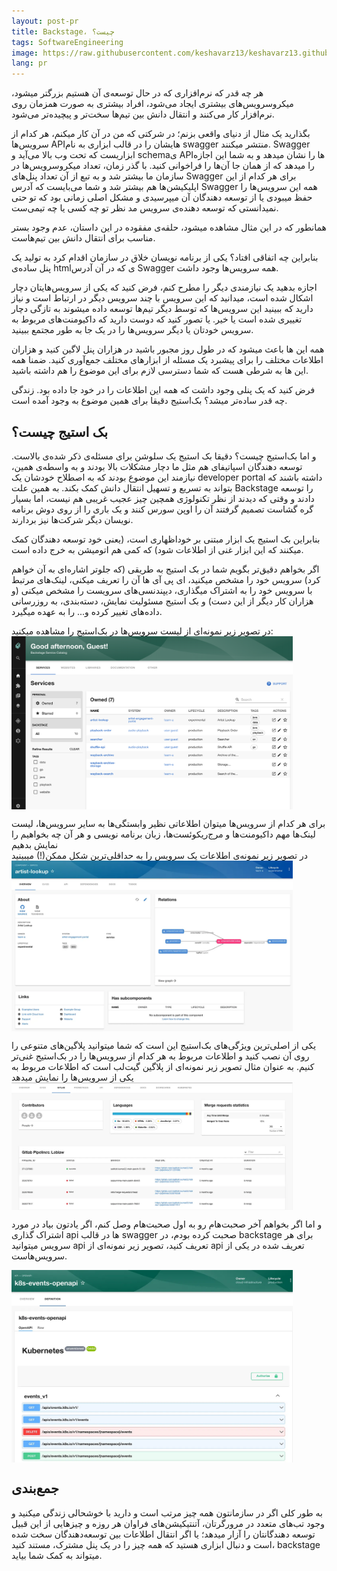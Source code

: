 ```yaml
---
layout: post-pr
title: Backstage، چیست؟
tags: SoftwareEngineering 
image: https://raw.githubusercontent.com/keshavarz13/keshavarz13.github.io/main/images/backstage.jpg
lang: pr
---
```


هر چه قدر که نرم‌افزاری که در حال توسعه‌ی آن هستیم بزرگتر میشود، میکروسرویس‌های بیشتری ایجاد می‌شود، افراد بیشتری به صورت همزمان روی نرم‌افزار کار می‌کنند و انتقال دانش بین تیم‌ها سخت‌تر و پیچیده‌تر می‌شود.

بگذارید یک مثال از دنیای واقعی بزنم؛ در شرکتی که من در آن کار میکنم، هر کدام از سرویس‌ها API‌هایشان را در قالب ابزاری به نام swagger منتشر میکنند. Swagger ابزاریست که تحت وب بالا می‌آید و schemaی API‌ها را نشان میدهد و به شما این اجازه را میدهد که از همان جا آن‌ها را فراخوانی کنید. با گذر زمان، تعداد میکروسرویس‌ها در سازمان ما بیشتر شد و به تبع از آن تعداد پنل‌های Swagger برای هر کدام از این اپلیکیشن‌ها هم بیشتر شد و شما می‌بایست که آدرس Swagger همه این سرویس‌ها را حفظ میبودی یا از توسعه دهندگان آن میپرسیدی و مشکل اصلی زمانی بود که تو حتی نمیدانستی که توسعه دهنده‌ی سرویس مد نظر تو چه کسی یا چه تیمی‌ست. 

همانطور که در این مثال مشاهده میشود، حلقه‌ی مفقوده در این داستان، عدم وجود بستر مناسب برای انتقال دانش بین تیم‌هاست. 

بنابراین چه اتفاقی افتاد؟ یکی از برنامه نویسان خلاق در سازمان اقدام کرد به تولید یک پنل ساده‌ی htmlی که در آن آدرس Swagger همه سرویس‌ها وجود داشت. 

اجازه بدهید یک نیازمندی دیگر را مطرح کنم، فرض کنید که یکی از سرویس‌هایتان دچار اشکال شده است، میدانید که این سرویس با چند سرویس دیگر در ارتباط است و نیاز دارید که ببینید این سرویس‌ها که توسط دیگر تیم‌ها توسعه داده‌ میشوند به تازگی دچار تغییری شده است یا خیر. یا تصور کنید که دوست دارید که داکیومنت‌های مربوط به سرویس خودتان یا دیگر سرویس‌ها را در یک جا به طور مجتمع ببینید. 

همه این ها باعث میشود که در طول روز مجبور باشید در هزاران پنل لاگین کنید و هزاران اطلاعات مختلف را برای پیشبرد یک مسئله از ابزار‌های مختلف جمع‌آوری کنید. ضمنا همه این ها به شرطی هست که شما دسترسی لازم برای این موضوع را هم داشته باشید. 

فرض کنید که یک پنلی وجود داشت که همه این اطلاعات را در خود جا داده بود. زندگی چه قدر ساده‌تر میشد؟ بک‌استیج دقیقا برای همین موضوع به وجود آمده است. 



## بک استیج چیست؟
و اما بک‌استیج چیست؟ دقیقا بک استیج یک سلوشن برای مسئله‌ی ذکر شده‌ی بالاست. توسعه دهندگان اسپاتیفای هم مثل ما دچار مشکلات بالا بودند و به واسطه‌ی همین، نیازمند این موضوع بودند که به اصطلاح خودشان یک developer portal داشته باشند که بتواند به تسریع و تسهیل انتقال دانش کمک بکند. به همین علت Backstage را توسعه دادند و وقتی که دیدند از نظر تکنولوژی همچین چیز عجیب غریبی هم نیست، اما بسیار گره گشاست تصمیم گرفتند آن را اوپن سورس کنند و یک باری را از روی دوش برنامه نویسان دیگر شرکت‌ها نیز بردارند. 

بنابراین بک استیج یک ابزار مبتنی بر خوداظهاری است، (یعنی خود توسعه دهندگان کمک میکنند که این ابزار غنی از اطلاعات شود) که کمی هم اتومیشن به خرج داده است. 

اگر بخواهم دقیق‌تر بگویم شما در بک استیج به طریقی (که جلوتر اشاره‌ای به آن خواهم کرد) سرویس خود را مشخص میکنید، ای پی آی ها آن را تعریف میکنی، لینک‌های مرتبط با سرویس خود را به اشتراک میگذاری، دیپندنسی‌های سرویست را مشخص میکنی (و هزاران کار دیگر از این دست) و بک استیج مسئولیت نمایش، دسته‌بندی، به روز‌رسانی داده‌های تغییر کرده و... را به عهده میگیرد.

در تصویر زیر نمونه‌ای از لیست سرویس‌ها در بک‌استیج را مشاهده میکنید:   
<img src="https://raw.githubusercontent.com/keshavarz13/keshavarz13.github.io/main/images/backstage/components.png" style="vertical-align:middle;text-align: center;"  width="450" >  
  

برای هر کدام از سرویس‌ها میتوان اطلاعاتی نظیر وابستگی‌ها به سایر سرویس‌ها، لیست لینک‌ها مهم داکیومنت‌ها و مرج‌ریکوئست‌ها، زبان برنامه نویسی و هر آن چه بخواهیم را نمایش بدهیم  
در تصویر زیر نمونه‌ی اطلاعات یک سرویس را به حداقلی‌ترین شکل ممکن(!) میبینید   
<img src="https://raw.githubusercontent.com/keshavarz13/keshavarz13.github.io/main/images/backstage/component.webp" style="vertical-align:middle;text-align: center;"  width="450" >  
  

یکی از اصلی‌ترین ویژگی‌های بک‌استیج این است که شما میتوانید پلاگین‌های متنوعی را روی آن نصب کنید و اطلاعات مربوط به هر کدام از سرویس‌ها را در بک‌استیج غنی‌تر کنیم.
به عنوان مثال تصویر زیر نمونه‌ای از پلاگین گیت‌لب است که اطلاعات مربوط به یکی از سرویس‌ها را نمایش میدهد  
<img src="https://raw.githubusercontent.com/keshavarz13/keshavarz13.github.io/main/images/backstage/gitlab.webp" style="vertical-align:middle;text-align: center;"  width="450" >  
  

و اما اگر بخواهم آخر صحبت‌هام رو به اول صحبت‌هام وصل کنم، اگر یادتون بیاد در مورد اشتراک گذاری api ها در قالب swagger صحبت کرده بودم، در backstage برای هر سرویس میتوانید api تعریف کنید، تصویر زیر نمونه‌ای از api تعریف شده در یکی از سرویس‌هاست.   

<img src="https://raw.githubusercontent.com/keshavarz13/keshavarz13.github.io/main/images/backstage/api.webp" style="vertical-align:middle;text-align: center;"  width="450" >  

  

## جمع‌بندی
به طور کلی اگر در سازمانتون همه چیز مرتب است و دارید با خوشحالی زندگی میکنید و وجود تب‌های متعدد در مرورگرتان، آتنتیکیشن‌های فراوان هر روزه و چیزهایی از این قبیل توسعه دهندگانتان را آزار میدهد؛ یا اگر انتقال اطلاعات بین توسعه‌دهندگان سخت شده است و دنبال ابزاری هستید که همه چیز را در یک پنل مشترک، مستند کنید، backstage میتواند به کمک شما بیاید.
